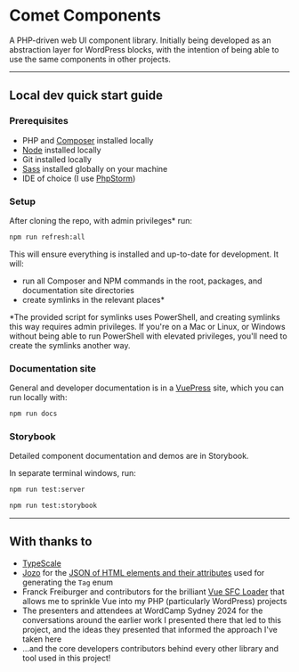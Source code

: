 # Comet Components

A PHP-driven web UI component library. Initially being developed as
an abstraction layer for WordPress blocks, with the intention of being able to use the same components in other
projects.

---
## Local dev quick start guide

### Prerequisites
- PHP and [Composer](https://getcomposer.org) installed locally
- [Node](https://nodejs.org) installed locally
- Git installed locally
- [Sass](https://sass-lang.com) installed globally on your machine
- IDE of choice (I use [PhpStorm](https://www.jetbrains.com/phpstorm/))

### Setup

After cloning the repo, with admin privileges* run:

```bash
npm run refresh:all
```

This will ensure everything is installed and up-to-date for development. It will:
- run all Composer and NPM commands in the root, packages, and documentation site directories
- create symlinks in the relevant places*

*The provided script for symlinks uses PowerShell, and creating symlinks this way requires admin privileges. If you're on a Mac or Linux, or Windows without being able to run PowerShell with elevated privileges, you'll need to create the symlinks another way.

### Documentation site

General and developer documentation is in a [VuePress](https://vuepress.vuejs.org) site, which you can run locally with:

```bash
npm run docs
```

### Storybook

Detailed component documentation and demos are in Storybook.

In separate terminal windows, run:

```bash
npm run test:server
```
```bash
npm run test:storybook
```
---
## With thanks to

- [TypeScale](https://type-scale.com)
- [Jozo](https://github.com/jozo) for the [JSON of HTML elements and their attributes](https://github.com/jozo/all-html-elements-and-attributes/blob/master/html-elements.json) used for generating the `Tag` enum
- Franck Freiburger and contributors for the brilliant [Vue SFC Loader](https://github.com/FranckFreiburger/vue3-sfc-loader) that allows me to sprinkle Vue into my PHP (particularly WordPress) projects
- The presenters and attendees at WordCamp Sydney 2024 for the conversations around the earlier work I presented there that led to this project, and the ideas they presented that informed the approach I've taken here
- ...and the core developers contributors behind every other library and tool used in this project!

